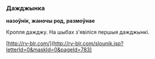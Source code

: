 ### Дажджынка
**назоўнік, жаночы род, размоўнае**

Кропля дажджу. На шыбах з'явіліся першыя дажджынкі.

<a rel="author">[http://rv-blr.com/](http://rv-blr.com/slounik.jsp?letterId=0&maskId=0&pageId=783)</a>
